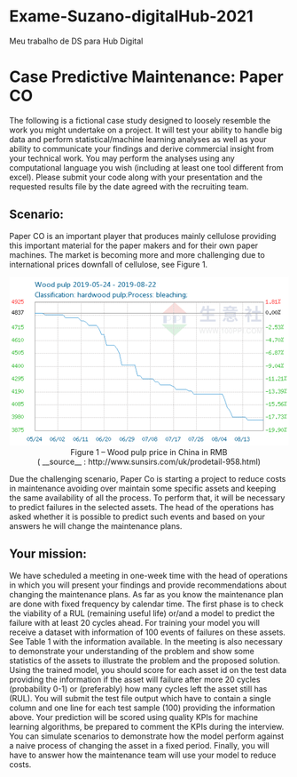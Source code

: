 # Exame-Suzano-digitalHub-2021
Meu trabalho de DS para Hub Digital

# Case Predictive Maintenance: Paper CO 

The following is a fictional case study designed to loosely resemble the work you might undertake on a project. It will test your ability to handle big data and perform statistical/machine learning analyses as well as your ability to communicate your findings and derive commercial insight from your technical work. You may perform the analyses using any computational language you wish (including at least one tool different from excel). Please submit your code along with your presentation and the requested results file by the date agreed with the recruiting team.

## Scenario:
Paper CO is an important player that produces mainly cellulose providing this important material for the paper makers and for their own paper machines. The market is becoming more and more challenging due to international prices downfall of cellulose, see Figure 1.

<center><img src="./img/prices.png"></center>

<center>Figure 1 – Wood pulp price in China in RMB </center>

<center>( __source__ : http://www.sunsirs.com/uk/prodetail-958.html)</center>

Due the challenging scenario, Paper Co is starting a project to reduce costs in maintenance avoiding over maintain some specific assets and keeping the same availability of all the process. To perform that, it will be necessary to predict failures in the selected assets. 
The head of the operations has asked whether it is possible to predict such events and based on your answers he will change the maintenance plans. 

## Your mission:

We have scheduled a meeting in one-week time with the head of operations in which you will present your findings and provide recommendations about changing the maintenance plans. As far as you know the maintenance plan are done with fixed frequency by calendar time.
The first phase is to check the viability of a RUL (remaining useful life) or/and a model to predict the failure with at least 20 cycles ahead. For training your model you will receive a dataset with information of 100 events of failures on these assets. See Table 1 with the information available. In the meeting is also necessary to demonstrate your understanding of the problem and show some statistics of the assets to illustrate the problem and the proposed solution.
Using the trained model, you should score for each asset id on the test data providing the information if the asset will failure after more 20 cycles (probability 0-1) or (preferably) how many cycles left the asset still has (RUL). You will submit the test file output which have to contain a single column and one line for each test sample (100) providing the information above.
Your prediction will be scored using quality KPIs for machine learning algorithms, be prepared to comment the KPIs during the interview. You can simulate scenarios to demonstrate how the model perform against a naive process of changing the asset in a fixed period.
Finally, you will have to answer how the maintenance team will use your model to reduce costs. 
